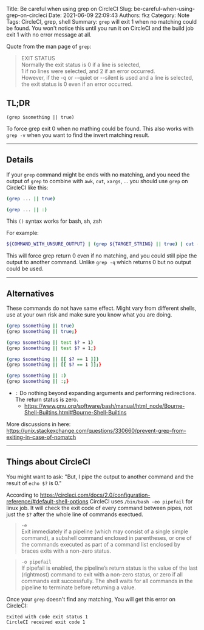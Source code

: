 Title: Be careful when using grep on CircleCI
Slug: be-careful-when-using-grep-on-circleci
Date: 2021-06-09 22:09:43
Authors: fkz
Category: Note
Tags: CircleCI, grep, shell
Summary: `grep` will exit 1 when no matching could be found. You won't notice this until you run it on CircleCI and the build job exit 1 with no error message at all.


Quote from the man page of `grep`:
> EXIT STATUS  
>      Normally the exit status is 0 if a line is selected,  
>      1 if no lines were selected, and 2 if an error occurred.  
>      However, if the  -q  or  --quiet  or --silent is used and a line is selected,  
>      the exit status is 0 even if an error occurred.  


## TL;DR

`(grep $something || true)`

To force grep exit 0 when no mathing could be found.
This also works with `grep -v` when you want to find the invert matching result.

---

## Details

If your `grep` command might be ends with no matching,
and you need the output of `grep` to combine with `awk`, `cut`, `xargs`, ...
you should use `grep` on CircleCI like this:
```sh
(grep ... || true)
```

```sh
(grep ... || :)
```

This `()` syntax works for bash, sh, zsh

For example:
```sh
${COMMAND_WITH_UNSURE_OUTPUT} | (grep ${TARGET_STRING} || true) | cut -d ' ' -f 1 | xargs ...
```

This will force grep return 0 even if no matching,
and you could still pipe the output to another command.
Unlike `grep -q` which returns 0 but no output could be used.

---

## Alternatives

These commands do not have same effect.
Might vary from different shells, use at your own risk and make sure you know what you are doing.

```sh
(grep $something || true)
{grep $something || true;}

(grep $something || test $? = 1)
{grep $something || test $? = 1;}

(grep $something || [[ $? == 1 ]])
{grep $something || [[ $? == 1 ]];}

(grep $something || :)
{grep $something || :;}
```

- `:` Do nothing beyond expanding arguments and performing redirections. The return status is zero.
    - <https://www.gnu.org/software/bash/manual/html_node/Bourne-Shell-Builtins.html#Bourne-Shell-Builtins>

More discussions in here: <https://unix.stackexchange.com/questions/330660/prevent-grep-from-exiting-in-case-of-nomatch>

---

## Things about CircleCI

You might want to ask:
"But, I pipe the output to another command and the result of `echo $?` is 0."

According to <https://circleci.com/docs/2.0/configuration-reference/#default-shell-options>
CircleCI uses `/bin/bash -eo pipefail` for linux job.
It will check the exit code of every command between pipes,
not just the `$?` after the whole line of commands exectued.

> `-e`  
> Exit immediately if a pipeline (which may consist of a single simple command), a subshell command enclosed in parentheses, or one of the commands executed as part of a command list enclosed by braces exits with a non-zero status.

> `-o pipefail`  
> If pipefail is enabled, the pipeline’s return status is the value of the last (rightmost) command to exit with a non-zero status, or zero if all commands exit successfully. The shell waits for all commands in the pipeline to terminate before returning a value.

Once your `grep` doesn't find any matching,
You will get this error on CircleCI:

```text
Exited with code exit status 1
CircleCI received exit code 1
```

